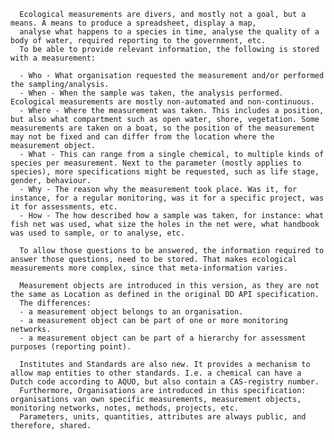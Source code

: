       Ecological measurements are divers, and mostly not a goal, but a means. A means to produce a spreadsheet, display a map,
      analyse what happens to a species in time, analyse the quality of a body of water, required reporting to the government, etc.
      To be able to provide relevant information, the following is stored with a measurement:

      - Who - What organisation requested the measurement and/or performed the sampling/analysis.
      - When - When the sample was taken, the analysis performed. Ecological measurements are mostly non-automated and non-continuous.
      - Where - Where the measurement was taken. This includes a position, but also what compartment such as open water, shore, vegetation. Some measurements are taken on a boat, so the position of the measurement may not be fixed and can differ from the location where the measurement object.
      - What - This can range from a single chemical, to multiple kinds of species per measurement. Next to the parameter (mostly applies to species), more specifications might be requested, such as life stage, gender, behaviour.
      - Why - The reason why the measurement took place. Was it, for instance, for a regular monitoring, was it for a specific project, was it for assessments, etc.
      - How - The how described how a sample was taken, for instance: what fish net was used, what size the holes in the net were, what handbook was used to sample, or to analyse, etc.

      To allow those questions to be answered, the information required to answer those questions, need to be stored. That makes ecological measurements more complex, since that meta-information varies.

      Measurement objects are introduced in this version, as they are not the same as Location as defined in the original DD API specification.
      The differences:
      - a measurement object belongs to an organisation.
      - a measurement object can be part of one or more monitoring networks.
      - a measurement object can be part of a hierarchy for assessment purposes (reporting point).

      Institutes and Standards are also new. It provides a mechanism to allow map entities to other standards. I.e. a chemical can have a Dutch code according to AQUO, but also contain a CAS-registry number.
      Furthermore, Organisations are introduced in this specification: organisations van own specific measurements, measurement objects, monitoring networks, notes, methods, projects, etc.
      Parameters, units, quantities, attributes are always public, and therefore, shared.
